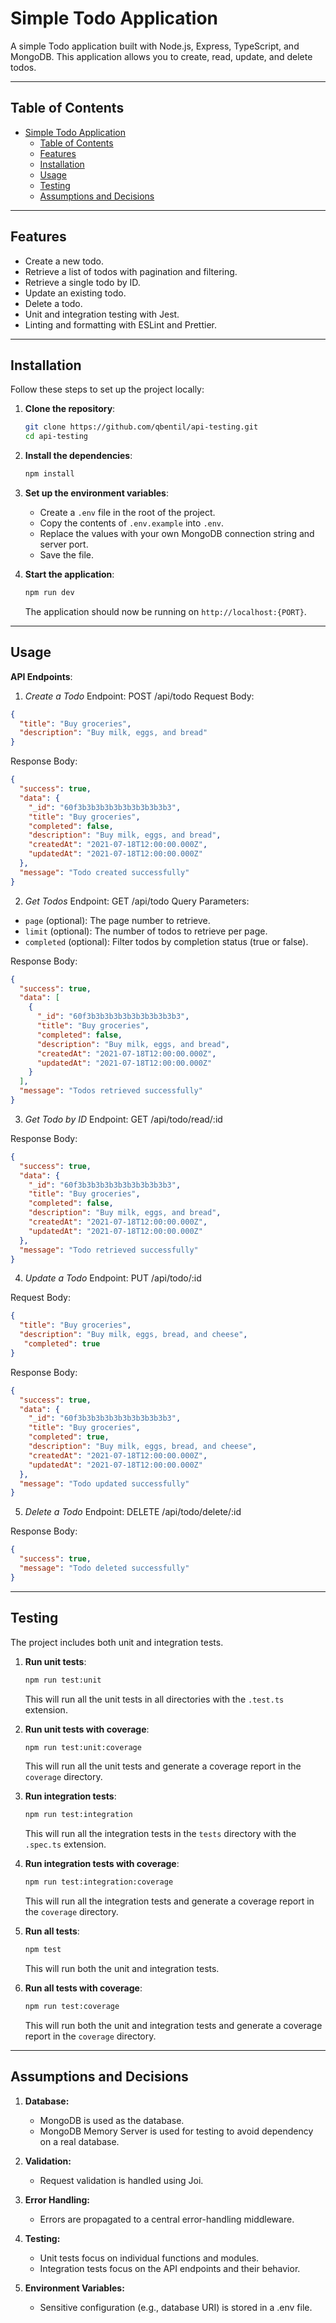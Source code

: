 # Simple Todo Application

A simple Todo application built with Node.js, Express, TypeScript, and MongoDB. This application allows you to create, read, update, and delete todos.

---

## Table of Contents

- [Simple Todo Application](#simple-todo-application)
  - [Table of Contents](#table-of-contents)
  - [Features](#features)
  - [Installation](#installation)
  - [Usage](#usage)
  - [Testing](#testing)
  - [Assumptions and Decisions](#assumptions-and-decisions)

---

## Features

- Create a new todo.
- Retrieve a list of todos with pagination and filtering.
- Retrieve a single todo by ID.
- Update an existing todo.
- Delete a todo.
- Unit and integration testing with Jest.
- Linting and formatting with ESLint and Prettier.

---

## Installation

Follow these steps to set up the project locally:

1. **Clone the repository**:
   ```bash
   git clone https://github.com/qbentil/api-testing.git
   cd api-testing
   ```

2. **Install the dependencies**:
   ```bash
   npm install
   ```

3. **Set up the environment variables**:
   - Create a `.env` file in the root of the project.
   - Copy the contents of `.env.example` into `.env`.
   - Replace the values with your own MongoDB connection string and server port.
   - Save the file.

4. **Start the application**:
   ```bash
   npm run dev
   ```
   The application should now be running on `http://localhost:{PORT}`.

---

## Usage

**API Endpoints**:

1. *Create a Todo*
Endpoint: POST /api/todo
Request Body:
```json
{
  "title": "Buy groceries",
  "description": "Buy milk, eggs, and bread"
}
```   

Response Body:
```json
{
  "success": true,
  "data": {
    "_id": "60f3b3b3b3b3b3b3b3b3b3b3",
    "title": "Buy groceries",
    "completed": false,
    "description": "Buy milk, eggs, and bread",
    "createdAt": "2021-07-18T12:00:00.000Z",
    "updatedAt": "2021-07-18T12:00:00.000Z"
  },
  "message": "Todo created successfully"
}
```

2. *Get Todos*
Endpoint: GET /api/todo
Query Parameters:
- `page` (optional): The page number to retrieve.
- `limit` (optional): The number of todos to retrieve per page.
- `completed` (optional): Filter todos by completion status (true or false).

Response Body:
```json
{
  "success": true,
  "data": [
    {
      "_id": "60f3b3b3b3b3b3b3b3b3b3b3",
      "title": "Buy groceries",
      "completed": false,
      "description": "Buy milk, eggs, and bread",
      "createdAt": "2021-07-18T12:00:00.000Z",
      "updatedAt": "2021-07-18T12:00:00.000Z"
    }
  ],
  "message": "Todos retrieved successfully"
}
```

3. *Get Todo by ID*
Endpoint: GET /api/todo/read/:id

Response Body:
```json
{
  "success": true,
  "data": {
    "_id": "60f3b3b3b3b3b3b3b3b3b3b3",
    "title": "Buy groceries",
    "completed": false,
    "description": "Buy milk, eggs, and bread",
    "createdAt": "2021-07-18T12:00:00.000Z",
    "updatedAt": "2021-07-18T12:00:00.000Z"
  },
  "message": "Todo retrieved successfully"
}
```

4. *Update a Todo*
Endpoint: PUT /api/todo/:id

Request Body:
```json
{
  "title": "Buy groceries",
  "description": "Buy milk, eggs, bread, and cheese",
   "completed": true
}
```

Response Body:
```json
{
  "success": true,
  "data": {
    "_id": "60f3b3b3b3b3b3b3b3b3b3b3",
    "title": "Buy groceries",
    "completed": true,
    "description": "Buy milk, eggs, bread, and cheese",
    "createdAt": "2021-07-18T12:00:00.000Z",
    "updatedAt": "2021-07-18T12:00:00.000Z"
  },
  "message": "Todo updated successfully"
}
```

5. *Delete a Todo*
Endpoint: DELETE /api/todo/delete/:id

Response Body:
```json
{
  "success": true,
  "message": "Todo deleted successfully"
}
```

---

## Testing

The project includes both unit and integration tests.

1. **Run unit tests**:
   ```bash
   npm run test:unit
   ```
   This will run all the unit tests in all directories with the `.test.ts` extension.

2. **Run unit tests with coverage**:
   ```bash
   npm run test:unit:coverage
   ```
   This will run all the unit tests and generate a coverage report in the `coverage` directory.

3. **Run integration tests**:
   ```bash
   npm run test:integration
   ```
   This will run all the integration tests in the `tests` directory with the `.spec.ts` extension.

4. **Run integration tests with coverage**:
   ```bash
   npm run test:integration:coverage
   ```
   This will run all the integration tests and generate a coverage report in the `coverage` directory.

5. **Run all tests**:
   ```bash
   npm test
   ```
   This will run both the unit and integration tests.

6. **Run all tests with coverage**:
   ```bash
   npm run test:coverage
   ```
   This will run both the unit and integration tests and generate a coverage report in the `coverage` directory.

---

## Assumptions and Decisions
1. **Database:**
   - MongoDB is used as the database.
   - MongoDB Memory Server is used for testing to avoid dependency on a real database.

2. **Validation:**
   - Request validation is handled using Joi.

3. **Error Handling:**
   - Errors are propagated to a central error-handling middleware.

4. **Testing:**
   - Unit tests focus on individual functions and modules.
   - Integration tests focus on the API endpoints and their behavior.

5. **Environment Variables:**
   - Sensitive configuration (e.g., database URI) is stored in a .env file.